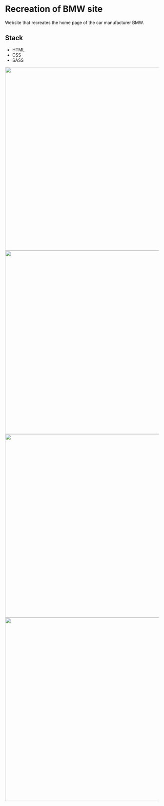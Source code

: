<h1 align="left"> Recreation of BMW site </h1>

Website that recreates the home page of the car manufacturer BMW.

## Stack

* HTML
* CSS
* SASS


<img src="https://user-images.githubusercontent.com/100095345/188508962-4c2619d8-daca-498d-b3b7-6c5cfa3c42e9.png" width="600"/>
<img src="https://user-images.githubusercontent.com/100095345/188508969-3b200f23-df1a-4ac3-a734-48faca8ccb68.png" width="600"/>
<img src="https://user-images.githubusercontent.com/100095345/188508976-f0d5e7a1-4d52-49db-a6b5-1db1b5b898c0.png" width="600"/>
<img src="https://user-images.githubusercontent.com/100095345/188509318-56f0672b-3419-4383-969d-3b5a24feda65.png" width="600"/>
